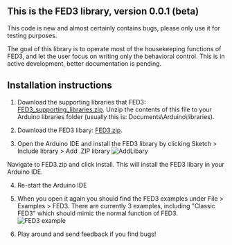 ## This is the FED3 library, version 0.0.1 (beta)
This code is new and almost certainly contains bugs, please only use it for testing purposes.

The goal of this library is to operate most of the housekeeping functions of FED3, and let the user focus on writing only the behavioral control.  This is in active development, better documentation is pending.

## Installation instructions
1. Download the supporting libraries that FED3: [FED3_supporting_libraries.zip](https://github.com/KravitzLabDevices/FED3/blob/master/FED3_library/FED3_support_libraries.zip). Unzip the contents of this file to your Arduino libraries folder (usually this is: Documents\Arduino\libraries). 

2. Download the FED3  libary: [FED3.zip](https://github.com/KravitzLabDevices/FED3/blob/master/FED3_library/FED3.zip). 

3. Open the Arduino IDE and install the FED3 library by clicking Sketch > Include library > Add .ZIP library 
![AddLibary](https://raw.githubusercontent.com/KravitzLabDevices/FED3/master/photos/AddZipLibrary.bmp)

Navigate to FED3.zip and click install.  This will install the FED3 libary in your Arduino IDE.

4. Re-start the Arduino IDE

5. When you open it again you should find the FED3 examples under File > Examples > FED3.  There are currently 3 examples, including "Classic FED3" which should mimic the normal function of FED3.
![FED3 example](https://raw.githubusercontent.com/KravitzLabDevices/FED3/master/photos/FED3example.png)

6. Play around and send feedback if you find bugs!



